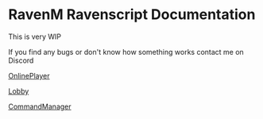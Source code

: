 # RavenM Ravenscript Documentation

This is very WIP

If you find any bugs or don't know how something works contact me on Discord

[OnlinePlayer](https://github.com/veroiuxl/RavenM-RS/blob/main/OnlinePlayer.md)

[Lobby](https://github.com/veroiuxl/RavenM-RS/blob/main/Lobby.md)

[CommandManager](https://github.com/veroiuxl/RavenM-RS/blob/main/CommandManager.md)


